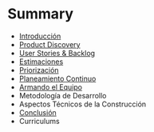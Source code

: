 # Summary

* [Introducción](README.md)
* [Product Discovery](/product-discovery.md "Product Discovery")
* [User Stories & Backlog](user-stories-and-backlog.md)
* [Estimaciones](estimaciones.md)
* [Priorización](priorizacion.md)
* [Planeamiento Continuo](planeamiento-agil.md)
* [Armando el Equipo](armando-el-equipo.md)
* Metodología de Desarrollo
* Aspectos Técnicos de la Construcción
* [Conclusión](aspectos-tecnicos-de-la-construccion.md)
* Curriculums



